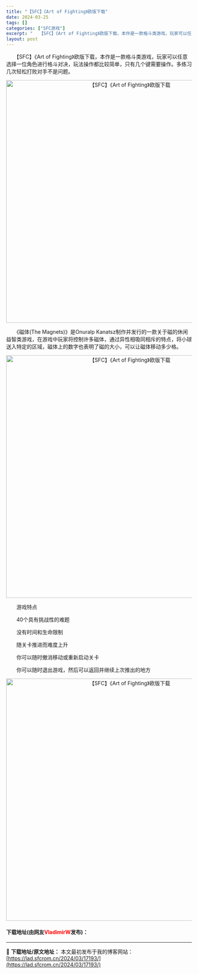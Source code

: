 ```yaml
---
title: "【SFC】《Art of Fighting》欧版下载"
date: 2024-03-25
tags: []
categories: ["SFC游戏"]
excerpt: "　　【SFC】《Art of Fighting》欧版下载，本作是一款格斗类游戏，玩家可以任意选择一位角色进行格斗对决，玩法操作都比较简单，只有几个键需要操作。多练习几次轻松打败对手不是问题。 　　《磁体(The Magnets)》是Onuralp Kanatsz制作并发行的一款关于磁的休闲益智类游戏&hellip;"
layout: post
---
```


 <p>　　【SFC】《Art of Fighting》欧版下载，本作是一款格斗类游戏，玩家可以任意选择一位角色进行格斗对决，玩法操作都比较简单，只有几个键需要操作。多练习几次轻松打败对手不是问题。</p> <p align="center"><img align="" border="0" src="https://lad.sfcrom.cn/wp-content/uploads/2024/03/20240324_6600afe661765.png" width="656" alt="【SFC】《Art of Fighting》欧版下载" /></p> <p>　　《磁体(The Magnets)》是Onuralp Kanatsz制作并发行的一款关于磁的休闲益智类游戏，在游戏中玩家将控制许多磁体，通过异性相吸同相斥的特点，将小球送入特定的区域，磁体上的数字也表明了磁的大小，可以让磁体移动多少格。</p> <p align="center"><img align="" border="0" src="https://lad.sfcrom.cn/wp-content/uploads/2024/03/20240324_6600afe796df4.png" width="656" alt="【SFC】《Art of Fighting》欧版下载" /></p> <p>　　游戏特点</p> <p>　　40个具有挑战性的难题</p> <p>　　没有时间和生命限制</p> <p>　　随关卡推进而难度上升</p> <p>　　你可以随时撤消移动或重新启动关卡</p> <p>　　你可以随时退出游戏，然后可以返回并继续上次推出的地方</p> <p align="center"><img align="" border="0" src="https://lad.sfcrom.cn/wp-content/uploads/2024/03/20240324_6600afe906eb3.png" width="655" alt="【SFC】《Art of Fighting》欧版下载" /></p> <p><h4>下载地址(由网友<font color="red">VladimirW</font>发布)：</h4></p> 

---
📖 **下载地址/原文地址：** 本文最初发布于我的博客网站：[https://lad.sfcrom.cn/2024/03/17193/](https://lad.sfcrom.cn/2024/03/17193/)
